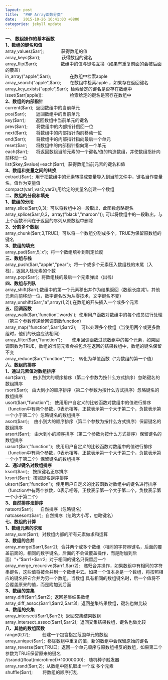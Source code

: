 ```yaml
---
layout: post
title:  "PHP Array函数分类"
date:   2015-10-26 16:41:03 +0800
categories: jekyll update
---
```


<div id="cnblogs_post_body"><p><strong>一、&nbsp;数组操作的基本函数</strong><br><strong>1、数组的键名和值</strong><br>array_values($arr);&nbsp;&nbsp;&nbsp;&nbsp;&nbsp;&nbsp;&nbsp;&nbsp;&nbsp;&nbsp;&nbsp;&nbsp;&nbsp;&nbsp;获得数组的值<br>array_keys($arr);&nbsp;&nbsp;&nbsp;&nbsp;&nbsp;&nbsp;&nbsp;&nbsp;&nbsp;&nbsp;&nbsp;&nbsp;&nbsp;&nbsp;&nbsp;&nbsp;&nbsp;获得数组的键名<br>array_flip($arr);&nbsp;&nbsp;&nbsp;&nbsp;&nbsp;&nbsp;&nbsp;&nbsp;&nbsp;&nbsp;&nbsp;&nbsp;&nbsp;&nbsp;&nbsp;&nbsp;&nbsp;&nbsp; 数组中的值与键名互换（如果有重复前面的会被后面的覆盖）<br>in_array("apple",$arr);&nbsp;&nbsp;&nbsp;&nbsp;&nbsp;&nbsp;&nbsp;&nbsp;&nbsp;&nbsp;&nbsp;&nbsp;&nbsp;&nbsp; 在数组中检索apple<br>array_search("apple",$arr);&nbsp;&nbsp;&nbsp;&nbsp;&nbsp;&nbsp;&nbsp;在数组中检索apple&nbsp;，如果存在返回键名<br>array_key_exists("apple",$arr);&nbsp;&nbsp;检索给定的键名是否存在数组中<br>isset($arr[apple]):&nbsp;&nbsp;&nbsp;&nbsp;&nbsp;&nbsp;&nbsp;&nbsp;&nbsp;&nbsp;&nbsp;&nbsp;&nbsp;&nbsp;&nbsp;&nbsp;&nbsp;&nbsp;&nbsp;&nbsp; &nbsp;检索给定的键名是否存在数组中<br><strong>2、数组的内部指针</strong><br>current($arr);&nbsp;&nbsp;返回数组中的当前单元<br>pos($arr);&nbsp;&nbsp;&nbsp;&nbsp;&nbsp;&nbsp; &nbsp;返回数组中的当前单元<br>key($arr);&nbsp;&nbsp;&nbsp;&nbsp;&nbsp;&nbsp;&nbsp; 返回数组中当前单元的键名<br>prev($arr);&nbsp;&nbsp;&nbsp;&nbsp;&nbsp;&nbsp; 将数组中的内部指针倒回一位<br>next($arr);&nbsp;&nbsp;&nbsp;&nbsp;&nbsp;&nbsp; 将数组中的内部指针向前移动一位<br>end($arr);&nbsp;&nbsp;&nbsp;&nbsp;&nbsp;&nbsp; &nbsp;将数组中的内部指针指向最后一个单元<br>reset($arr;&nbsp;&nbsp;&nbsp;&nbsp;&nbsp;&nbsp; 将数组中的内部指针指向第一个单元<br>each($arr);&nbsp;&nbsp;&nbsp;&nbsp; &nbsp;将返回数组当前元素的一个键名/值的构造数组，并使数组指针向前移动一位<br>list($key,$value)=each($arr);&nbsp;&nbsp;获得数组当前元素的键名和值<br><strong>3、数组和变量之间的转换</strong><br>extract($arr);&nbsp;&nbsp;用于把数组中的元素转换成变量导入到当前文件中，键名当作变量名，值作为变量值<br>compact(var1,var2,var3);用给定的变量名创建一个数组<br><strong>二、数组的分段和填充</strong><br><strong>1、数组的分段</strong><br>array_slice($arr,0,3);&nbsp;&nbsp;可以将数组中的一段取出，此函数忽略键名<br>array_splice($arr,0,3，array("black","maroon"));&nbsp;可以将数组中的一段取出，与上个函数不同在于返回的序列从原数组中删除<br><strong>2、分割多个数组</strong><br>array_chunk($arr,3,TRUE);&nbsp;&nbsp;可以将一个数组分割成多个，TRUE为保留原数组的键名<br><strong>3、数组的填充</strong><br>array_pad($arr,5,'x');&nbsp;&nbsp;将一个数组填补到制定长度<br><strong>三、数组与栈</strong><br>array_push($arr,"apple","pear");&nbsp;&nbsp;将一个或多个元素压入数组栈的末尾（入栈），返回入栈元素的个数<br>array_pop($arr);&nbsp;&nbsp;将数组栈的最后一个元素弹出（出栈）<br><strong>四、数组与列队</strong><br>array_shift($arr);数组中的第一个元素移出并作为结果返回（数组长度减1，其他元素向前移动一位，数字键名改为从零技术，文字键名不变）<br>array_unshift($arr,"a",array(1,2));在数组的开头插入一个或多个元素<br><strong>五、回调函数</strong><br>array_walk($arr,'function','words');&nbsp;&nbsp;使用用户函数对数组中的每个成员进行处理（第三个参数传递给回调函数function）<br>array_map("function",$arr1,$arr2);&nbsp;&nbsp;&nbsp;&nbsp;可以处理多个数组（当使用两个或更多数组时，他们的长度应该相同）<br>array_filter($arr,"function");&nbsp;&nbsp;&nbsp;&nbsp;&nbsp;&nbsp;&nbsp;&nbsp;使用回调函数过滤数组中的每个元素，如果回调函数为TRUE，数组的当前元素会被包含在返回的结果数组中，数组的键名保留不变<br>array_reduce($arr,"function","*");&nbsp;&nbsp;&nbsp;&nbsp;转化为单值函数（*为数组的第一个值）<br><strong>六、数组的排序</strong><br><strong>1、通过元素值对数组排序</strong><br>sort($arr);&nbsp;&nbsp;&nbsp;&nbsp;&nbsp;由小到大的顺序排序（第二个参数为按什么方式排序）忽略键名的数组排序<br>rsort($arr);&nbsp;&nbsp;&nbsp;由大到小的顺序排序（第二个参数为按什么方式排序）忽略键名的数组排序<br>usort($arr,"function");&nbsp;&nbsp;&nbsp;使用用户自定义的比较函数对数组中的值进行排序（function中有两个参数，0表示相等，正数表示第一个大于第二个，负数表示第一个小于第二个）忽略键名的数组排序<br>asort($arr);&nbsp;&nbsp;&nbsp;&nbsp;由小到大的顺序排序（第二个参数为按什么方式排序）保留键名的数组排序<br>arsort($arr);&nbsp;&nbsp;&nbsp;由大到小的顺序排序（第二个参数为按什么方式排序）保留键名的数组排序<br>uasort($arr,"function");&nbsp;&nbsp;使用用户自定义的比较函数对数组中的值进行排序（function中有两个参数，0表示相等，正数表示第一个大于第二个，负数表示第一个小于第二个）保留键名的数组排序<br><strong>2、通过键名对数组排序</strong><br>ksort($arr);&nbsp;&nbsp;&nbsp;按照键名正序排序<br>krsort($arr);&nbsp;&nbsp;按照键名逆序排序<br>uksort($arr,"function");&nbsp;&nbsp;使用用户自定义的比较函数对数组中的键名进行排序（function中有两个参数，0表示相等，正数表示第一个大于第二个，负数表示第一个小于第二个）<br><strong>3、自然排序法排序</strong><br>natsort($arr);&nbsp;&nbsp;&nbsp;&nbsp;&nbsp;&nbsp;自然排序（忽略键名）<br>natcasesort($arr);&nbsp;&nbsp;自然排序（忽略大小写，忽略键名）<br><strong>七、数组的计算</strong><br><strong>1、数组元素的求和</strong><br>array_sum($arr);&nbsp;&nbsp;对数组内部的所有元素做求和运算<br><strong>2、数组的合并</strong><br>array_merge($arr1,$arr2);&nbsp;&nbsp;合并两个或多个数组（相同的字符串键名，后面的覆盖前面的，相同的数字键名，后面的不会做覆盖操作，而是附加到后面）“+”$arr1+$arr2;&nbsp;&nbsp;对于相同的键名只保留后一个<br>array_merge_recursive($arr1,$arr2);&nbsp;&nbsp;&nbsp;递归合并操作，如果数组中有相同的字符串键名，这些值将被合并到一个数组中去。如果一个值本身是一个数组，将按照相应的键名把它合并为另一个数组。当数组&nbsp;具有相同的数组键名时，后一个值将不会覆盖原来的值，而是附加到后面<br><strong>3、数组的差集</strong><br>array_diff($arr1,$arr2);&nbsp;&nbsp;返回差集结果数组<br>array_diff_assoc($arr1,$arr2,$arr3);&nbsp;&nbsp;返回差集结果数组，键名也做比较<br><strong>4、数组的交集</strong><br>array_intersect($arr1,$arr2);&nbsp;&nbsp;返回交集结果数组<br>array_intersect_assoc($arr1,$arr2);&nbsp;&nbsp;返回交集结果数组，键名也做比较<br><strong>八、其他的数组函数</strong><br>range(0,12);&nbsp;&nbsp;&nbsp;&nbsp;&nbsp;&nbsp;&nbsp;&nbsp;&nbsp;&nbsp;创建一个包含指定范围单元的数组<br>array_unique($arr);&nbsp;&nbsp;移除数组中重复的值，新的数组中会保留原始的键名<br>array_reverse($arr,TRUE);&nbsp;&nbsp;返回一个单元顺序与原数组相反的数组，如果第二个参数为TRUE保留原来的键名<br>//srand((float)microtime()*10000000);&nbsp;&nbsp;&nbsp;随机种子触发器<br>array_rand($arr,2);&nbsp;&nbsp;从数组中随机取出一个或&nbsp;多个元素<br>shuffle($arr);&nbsp;&nbsp;&nbsp;&nbsp;&nbsp;&nbsp;&nbsp;&nbsp;将数组的顺序打乱</p></div>